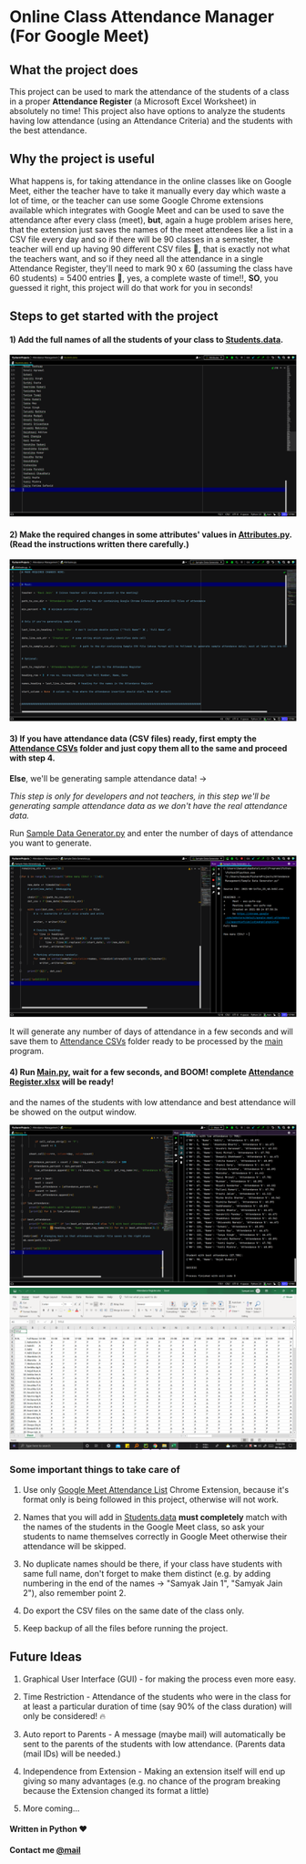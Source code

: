 # Online Class Attendance Manager (For Google Meet)


## What the project does

This project can be used to mark the attendance of the students of a class in a proper **Attendance Register** 
(a Microsoft Excel Worksheet) in absolutely no time! This project also have options to analyze the students having low 
attendance (using an Attendance Criteria) and the students with the best attendance.


## Why the project is useful

What happens is, for taking attendance in the online classes like on Google Meet, either the teacher have to take it 
manually every day which waste a lot of time, or the teacher can use some Google Chrome extensions available which 
integrates with Google Meet and can be used to save the attendance after every class (meet), **but**, again a huge 
problem arises here, that the extension just saves the names of the meet attendees like a list in a CSV file every day 
and so if there will be 90 classes in a semester, the teacher will end up having 90 different CSV files 😬, that is 
exactly not what the teachers want, and so if they need all the attendance in a single Attendance Register, they'll 
need to mark 90 x 60 (assuming the class have 60 students) = 5400 entries 🤯, yes, a complete waste of time!!, **SO**, 
you guessed it right, this project will do that work for you in seconds!


## Steps to get started with the project


#### 1) Add the full names of all the students of your class to [Students.data](Students.data).

<img src="Screenshots/1.png">


#### 2) Make the required changes in some attributes' values in [Attributes.py](Attributes.py). (Read the instructions written there carefully.)

<img src="Screenshots/2.png">


#### 3) If you have attendance data (CSV files) ready, first empty the [Attendance CSVs](Attendance%20CSVs) folder and just copy them all to the same and proceed with step 4.

**Else**, we'll be generating sample attendance data! -> 

*This step is only for developers and not teachers, in this step we'll be generating sample attendance data as we don't 
have the real attendance data.*

Run [Sample Data Generator.py](Sample%20Data%20Generator.py) and enter the number of days of attendance you want to 
generate.

<img src="Screenshots/3.png">

It will generate any number of days of attendance in a few seconds and will save them to 
[Attendance CSVs](Attendance%20CSVs) folder ready to be processed by the [main](Main.py) program.


#### 4) Run [Main.py](Main.py), wait for a few seconds, and BOOM! complete [Attendance Register.xlsx](Attendance%20Register.xlsx) will be ready! 
and the names of the students with low attendance and best attendance will be showed on the output window.

<img src="Screenshots/4.png">

<img src="Screenshots/5.png">


### Some important things to take care of

1) Use only [Google Meet Attendance List](https://chrome.google.com/webstore/detail/google-meet-attendance-li/appcnhiefcidclcdjeahgklghghihfok) 
Chrome Extension, because it's format only is being followed in this project, otherwise will not work.

2) Names that you will add in [Students.data](Students.data) **must completely** match with the names of the students 
in the Google Meet class, so ask your students to name themselves correctly in Google Meet otherwise their attendance 
will be skipped.

3) No duplicate names should be there, if your class have students with same full name, don't forget to make them 
distinct (e.g. by adding numbering in the end of the names -> "Samyak Jain 1", "Samyak Jain 2"), also remember point 2.

4) Do export the CSV files on the same date of the class only.

5) Keep backup of all the files before running the project.


## Future Ideas

1) Graphical User Interface (GUI) - for making the process even more easy.

2) Time Restriction - Attendance of the students who were in the class for at least a particular duration of time 
(say 90% of the class duration) will only be considered! 🔥

3) Auto report to Parents - A message (maybe mail) will automatically be sent to the parents of the students with low 
attendance. (Parents data (mail IDs) will be needed.)

4) Independence from Extension - Making an extension itself will end up giving so many advantages 
(e.g. no chance of the program breaking because the Extension changed its format a little)

5) More coming...


#### Written in Python ❤


#### Contact me [@mail](mailto:samyak65400@gmail.com)
